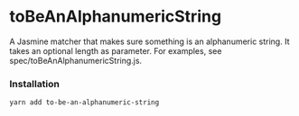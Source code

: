 # toBeAnAlphanumericString

A Jasmine matcher that makes sure something is an alphanumeric string. It takes an optional length as parameter. For examples, see spec/toBeAnAlphanumericString.js.

### Installation

`yarn add to-be-an-alphanumeric-string`